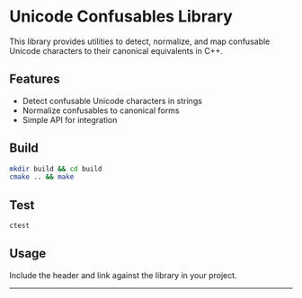 # Unicode Confusables Library

This library provides utilities to detect, normalize, and map confusable Unicode characters to their canonical equivalents in C++.

## Features
- Detect confusable Unicode characters in strings
- Normalize confusables to canonical forms
- Simple API for integration

## Build

```bash
mkdir build && cd build
cmake .. && make
```

## Test

```bash
ctest
```

## Usage

Include the header and link against the library in your project.

---
